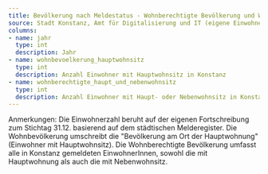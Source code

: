 ```yaml
---
title: Bevölkerung nach Meldestatus - Wohnberechtigte Bevölkerung und Wohnbevölkerung
source: Stadt Konstanz, Amt für Digitalisierung und IT (eigene Einwohnerfortschreibung)
columns:
- name: jahr
  type: int
  description: Jahr
- name: wohnbevoelkerung_hauptwohnsitz
  type: int
  description: Anzahl Einwohner mit Hauptwohnsitz in Konstanz
- name: wohnberechtigte_haupt_und_nebenwohnsitz
  type: int
  description: Anzahl Einwohner mit Haupt- oder Nebenwohnsitz in Konstanz
---
```

Anmerkungen:
Die Einwohnerzahl beruht auf der eigenen Fortschreibung zum Stichtag 31.12. basierend auf dem städtischen Melderegister. Die Wohnbevölkerung  umschreibt die "Bevölkerung am Ort der Hauptwohnung" (Einwohner mit Hauptwohnsitz). Die Wohnberechtigte Bevölkerung umfasst alle in Konstanz gemeldeten EinwohnerInnen, sowohl die mit Hauptwohnung als auch die mit Nebenwohnsitz.
